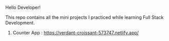 Hello Developer!

This repo contains all the mini projects I practiced while learning Full Stack Development.

1. Counter App : https://verdant-croissant-573747.netlify.app/


